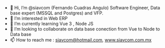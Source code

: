 - 👋 Hi, I’m @siavcom (Fernando Cuadras Angulo) Software Engineer, Data base expert  (MSSQL and Postgres) and VFP.
- 👀 I’m interested in Web ERP  
- 🌱 I’m currently learning Vue 3 , Node JS
- 💞️ I’m looking to collaborate on data base conection from Vue to Node to Data base
- 📫 How to reach me : siavcom@hotmail.com, www.siavcom.com.mx 

<!---
siavcom/siavcom is a ✨ special ✨ repository because its `README.md` (this file) appears on your GitHub profile.
You can click the Preview link to take a look at your changes.
--->
